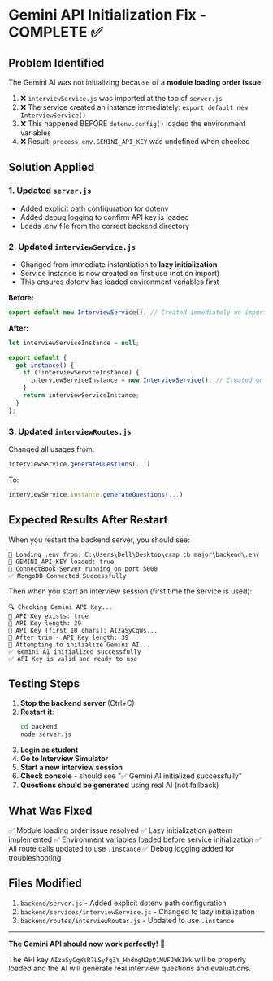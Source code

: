 # Gemini API Initialization Fix - COMPLETE ✅

## Problem Identified
The Gemini AI was not initializing because of a **module loading order issue**:

1. ❌ `interviewService.js` was imported at the top of `server.js`
2. ❌ The service created an instance immediately: `export default new InterviewService()`
3. ❌ This happened BEFORE `dotenv.config()` loaded the environment variables
4. ❌ Result: `process.env.GEMINI_API_KEY` was undefined when checked

## Solution Applied

### 1. Updated `server.js`
- Added explicit path configuration for dotenv
- Added debug logging to confirm API key is loaded
- Loads .env file from the correct backend directory

### 2. Updated `interviewService.js`
- Changed from immediate instantiation to **lazy initialization**
- Service instance is now created on first use (not on import)
- This ensures dotenv has loaded environment variables first

**Before:**
```javascript
export default new InterviewService(); // Created immediately on import
```

**After:**
```javascript
let interviewServiceInstance = null;

export default {
  get instance() {
    if (!interviewServiceInstance) {
      interviewServiceInstance = new InterviewService(); // Created on first use
    }
    return interviewServiceInstance;
  }
};
```

### 3. Updated `interviewRoutes.js`
Changed all usages from:
```javascript
interviewService.generateQuestions(...)
```

To:
```javascript
interviewService.instance.generateQuestions(...)
```

## Expected Results After Restart

When you restart the backend server, you should see:

```
🔧 Loading .env from: C:\Users\Dell\Desktop\crap cb major\backend\.env
🔑 GEMINI_API_KEY loaded: true
🚀 ConnectBook Server running on port 5000
✅ MongoDB Connected Successfully
```

Then when you start an interview session (first time the service is used):

```
🔍 Checking Gemini API Key...
📝 API Key exists: true
📏 API Key length: 39
🔑 API Key (first 10 chars): AIzaSyCqWs...
🧹 After trim - API Key length: 39
🚀 Attempting to initialize Gemini AI...
✅ Gemini AI initialized successfully
✅ API Key is valid and ready to use
```

## Testing Steps

1. **Stop the backend server** (Ctrl+C)
2. **Restart it**:
   ```bash
   cd backend
   node server.js
   ```
3. **Login as student**
4. **Go to Interview Simulator**
5. **Start a new interview session**
6. **Check console** - should see "✅ Gemini AI initialized successfully"
7. **Questions should be generated** using real AI (not fallback)

## What Was Fixed

✅ Module loading order issue resolved
✅ Lazy initialization pattern implemented
✅ Environment variables loaded before service initialization
✅ All route calls updated to use `.instance`
✅ Debug logging added for troubleshooting

## Files Modified

1. `backend/server.js` - Added explicit dotenv path configuration
2. `backend/services/interviewService.js` - Changed to lazy initialization
3. `backend/routes/interviewRoutes.js` - Updated to use `.instance`

---

**The Gemini API should now work perfectly!** 🎉

The API key `AIzaSyCqWsR7LSyfq3Y_HhdngN2pO1MUFJWKIWk` will be properly loaded and the AI will generate real interview questions and evaluations.
